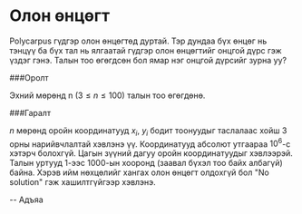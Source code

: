 Олон өнцөгт
===========

Polycarpus гүдгэр олон өнцөгтөд дуртай. Тэр дундаа бүх өнцөг нь тэнцүү ба бүх тал нь ялгаатай гүдгэр олон өнцөгтийг онцгой дүрс гэж үздэг гэнэ. Талын тоо өгөгдсөн бол ямар нэг онцгой дүрсийг зурна уу?

###Оролт

Эхний мөрөнд  n ($3 ≤ n ≤ 100$) талын тоо өгөгдөнө.

###Гаралт

$n$ мөрөнд оройн координатууд $x_i$, $y_i$ бодит тоонуудыг таслалаас хойш $3$ орны нарийвчлалтай хэвлэнэ үү. Координатууд абсолют утгаараа $10^6$-с хэтэрч болохгүй. Цагын зүүний дагуу оройн координатуудыг хэвлээрэй. Талын уртууд $1$-ээс $1000$-ын хооронд (заавал бүхэл тоо байх албагүй) байна. Хэрэв ийм нөхцөлийг хангах олон өнцөгт олдохгүй бол "No solution" гэж хашилтгүйгээр хэвлэнэ.

-- Адъяа
